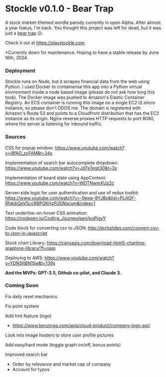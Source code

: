 # Stockle v0.1.0 - Bear Trap

A stock market-themed wordle parody currently in open Alpha. After almost a year hiatus, I'm back. You thought this project was left for dead, but it was just a [bear trap](https://www.investopedia.com/terms/b/beartrap.asp) 😉.

Check it out at https://playstockle.com.

*Currently down for maintenance. Hoping to have a stable release by June 16th, 2024.

### Deployment

Stockle runs on Node, but it scrapes financial data from the web using Python. I used Docker to containerise this app into a Python virtual environment inside a node based image (please do not ask how long this took). The Docker image was pushed to Amazon's Elastic Container Registry. An ECS container is running this image on a single EC2 t2.micro instance, so please don't DDOS me. The domain is registered with Amazon's Route 53 and points to a Cloudfront distribution that has the EC2 instance as its origin. Nginx reverse proxies HTTP requests to port 8080, where the server is listening for inbound traffic.

### Sources

CSS for popup window: https://www.youtube.com/watch?v=i8fAO_zyFAM&t=24s

Implementation of search bar autocomplete dropdown: https://www.youtube.com/watch?v=Jd7s7egjt30&t=3s

Implementation of board state using AppContext: https://www.youtube.com/watch?v=WDTNwmXUz2c

Server-side logic for user authentication and use of redux toolkit: https://www.youtube.com/watch?v=-0exw-9YJBo&list=PLillGF-RfqbbQeVSccR9PGKHzPJSWqcsm&index=1

Text underline-on-hover CSS animation: https://codepen.io/Coding_Journey/pen/poPjgyY

Code block for converting csv to JSON: http://techslides.com/convert-csv-to-json-in-javascript

Stock chart Library: https://canvasjs.com/download-html5-charting-graphing-library/?f=npm

Deploying to AWS: https://www.youtube.com/watch?v=YDNSItBN15w&t=139s

<b>And the MVPs: GPT-3.5, Github co-pilot, and Claude 3.</b>

### Coming Soon

Fix daily reset mechanics

Fix point system

Add hint feature (logo)
- https://www.benzinga.com/apis/cloud-product/company-logo-api/

Look into image hosters to store user profile pictures

Add easy/hard mode (toggle graph on/off, bonus points)

Improved search bar
- Order by relevance and market cap of company
- Account for typos
